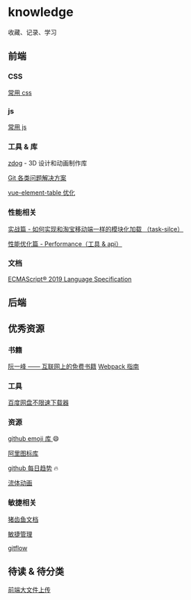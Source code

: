 # knowledge
收藏、记录、学习

##  前端

### CSS

[常用 css](./css/common.md)

### js
[常用 js](./js/common.md)

### 工具 & 库
[zdog](https://github.com/metafizzy/zdog) - 3D 设计和动画制作库

[Git 各类问题解决方案](https://github.com/k88hudson/git-flight-rules/blob/master/README_zh-CN.md)

[vue-element-table 优化](https://github.com/xuliangzhan/vue-element-extends)

### 性能相关
[实战篇 - 如何实现和淘宝移动端一样的模块化加载 （task-silce）](https://juejin.im/post/5d33fd0f5188256e820c80d4)

[性能优化篇 - Performance（工具 & api）](https://juejin.im/post/5c8fa71d5188252d785f0ea3)

### 文档
[ECMAScript® 2019 Language Specification](http://ecma-international.org/ecma-262/)

##  后端

## 优秀资源
### 书籍
[阮一峰 —— 互联网上的免费书籍](https://github.com/ruanyf/free-books)
[Webpack 指南](https://www.webpackjs.com/guides/)


### 工具
[百度网盘不限速下载器](https://github.com/b3log/baidu-netdisk-downloaderx)

### 资源
[github emoji 库 ](https://www.webfx.com/tools/emoji-cheat-sheet/) :smile: 

[阿里图标库](https://www.iconfont.cn/home/index)

[github 每日趋势](https://github.com/trending) :fire:

[流体动画](https://github.com/PavelDoGreat/WebGL-Fluid-Simulation)

### 敏捷相关
  [猪齿鱼文档](https://choerodon.io/zh/docs/concept/)

  [敏捷管理](https://mp.weixin.qq.com/s/xyMsn5p-_t0YW5h3yjM_Iw)

  [gitflow](https://www.cnblogs.com/wish123/p/9785101.html)

## 待读 & 待分类

[前端大文件上传](https://juejin.im/post/5cf765275188257c6b51775f)



